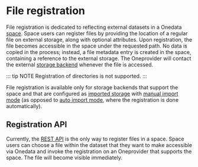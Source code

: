 # File registration

File registration is dedicated to reflecting external datasets in a Onedata
[space][]. Space users can register files by providing the location of a regular
file on external storage, along with optional attributes. Upon registration, the
file becomes accessible in the space under the requested path. No data is copied
in the process; instead, a file metadata entry is created in the space,
containing a reference to the external storage. The Oneprovider will contact the
external [storage backend][] whenever the file is accessed.

::: tip NOTE
Registration of directories is not supported.
:::

File registration is available only for storage backends that support the
space and that are configured as [imported storage][] with [manual import
mode][] (as opposed to [auto import mode][], where the registration is done
automatically).

## Registration API

Currently, the [REST API][] is the only
way to register files in a space. Space users can choose a file within the dataset that they want to make
accessible via Onedata and invoke the registration on an Oneprovider that supports the space.
The file will become visible immediately.

<!-- references -->

[space]: spaces.md

[storage backend]: spaces.md#storage-backends

[imported storage]: ../admin-guide/oneprovider/configuration/storage-backends.md#imported-storage

[manual import mode]: ../admin-guide/oneprovider/configuration/storage-import.md#manual-storage-import

[auto import mode]: ../admin-guide/oneprovider/configuration/storage-import.md#auto-storage-import

[REST API]: https://onedata.org/#/home/api/stable/oneprovider?anchor=tag/File-registration
